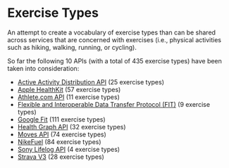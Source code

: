 Exercise Types
==============

An attempt to create a vocabulary of exercise types than can be shared across services that are concerned with exercises (i.e., physical activities such as hiking, walking, running, or cycling).

So far the following 10 APIs (with a total of 435 exercise types) have been taken into consideration:

* [Active Activity Distribution API](Active.md) (25 exercise types)
* [Apple HealthKit](applehealthkit.md) (57 exercise types)
* [Athlete.com API](athlete.com.md) (11 exercise types)
* [Flexible and Interoperable Data Transfer Protocol (FIT)](FIT.md) (9 exercise types)
* [Google Fit](googlefit.md) (111 exercise types)
* [Health Graph API](healthgraph.md) (32 exercise types)
* [Moves API](moves.md) (74 exercise types)
* [NikeFuel](nikefuel.md) (84 exercise types)
* [Sony Lifelog API](sony-lifelog.md) (4 exercise types)
* [Strava V3](strava-v3.md) (28 exercise types)
